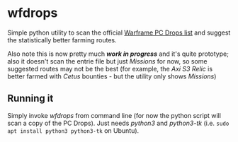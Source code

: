 # wfdrops
Simple python utility to scan the official [Warframe PC Drops list](https://n8k6e2y6.ssl.hwcdn.net/repos/hnfvc0o3jnfvc873njb03enrf56.html) and suggest the statistically better farming routes.

Also note this is now pretty much ***work in progress*** and it's quite prototype; also it doesn't scan the entrie file but just _Missions_ for now, so some suggested routes may not be the best (for example, the _Axi S3 Relic_ is better farmed with _Cetus_ bounties - but the utility only shows _Missions_)

## Running it
Simply invoke _wfdrops_ from command line (for now the python script will scan a copy of the PC Drops). Just needs _python3_ and _python3-tk_ (i.e. `sudo apt install python3 python3-tk` on Ubuntu).

